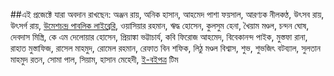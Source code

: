 ##এই প্রজেক্টে যারা অবদান রাখছেন:
অঞ্জন রায়, অনিক হাসান, আহমেদ পাশা ফয়সাল, আরণ্যক নীলকণ্ঠ, উৎসব রায়, উৎসর্গ রায়, [উমেশচন্দ্র পাবলিক লাইব্রেরি](http://woomeshchandra.org.bd/), ওয়াসিয়ার রহমান, ঋদ্ধ হোসেন, কুলসুম হেনা, খৈয়াম মণ্ডল, চন্দন ঘোষ, দেবদাস মিস্ত্রি, কে এম দেলোয়ার হোসেন, প্রিয়াঙ্কা ভট্টাচার্য, কবি ফিরোজ আহমেদ, বিবেকানন্দ পাইক, মুস্তফা রানা, রাহাত মুস্তাফিজ, রাসেল মাহমুদ, রোমেল রহমান, রেফাত বিন শফিক, লিঠু মণ্ডল বিশ্বাস, শুভ, শুভজিৎ বটব্যাল, সুলতান মাহমুদ রতন, সোমা পাল, সিয়াম, হাসান মেহেদী, [ই-বইপত্র](https://eboipotro.github.io/) টিম

